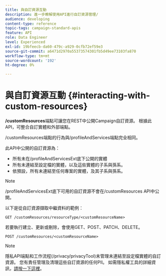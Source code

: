 ```yaml
---
title: 與自訂資源互動
description: 進一步瞭解使用API進行自訂資源管理/
audience: developing
content-type: reference
topic-tags: campaign-standard-apis
feature: API
role: Data Engineer
level: Experienced
exl-id: 19bfeecb-da60-479c-a929-0cfb72ef59e3
source-git-commit: a6471d2970a55373574301fb5d49ee73103fa870
workflow-type: tm+mt
source-wordcount: '192'
ht-degree: 0%

---
```


# 與自訂資源互動 {#interacting-with-custom-resources}

**/customResources**&#x200B;端點可讓您在REST中公開Campaign自訂資源。 根據此API，可整合自訂實體和外部端點。

/customResources端點的行為與/profileAndServices端點完全相同。

此API中公開的自訂資源為：

* 所有未在/profileAndServicesExt底下公開的實體
* 所有未連結至設定檔的實體，以及這些實體的子系與孫系。
* 依預設，所有未連結至任何專案的實體，及其子系與孫系。

>[!NOTE]
>/profileAndServicesExt底下可用的自訂資源不會在/customResources API中公開。


以下是從自訂資源擷取中繼資料的範例：

```
GET /customResources/resourceType/<customResourceName>
```

若要執行建立、更新或刪除，會使用GET、POST、PATCH、DELETE。

```
POST /customResources/<customResourceName>
```

>[!NOTE]
>隱私API端點和工作流程(/privacy/privacyTool)未管理未連結至設定檔實體的自訂資源。
>您有責任管理及清理這些自訂資源的任何PII。 如需隱私權工具的詳細資訊，[請按一下這裡](../../api/using/creating-a-privacy-request.md)。
